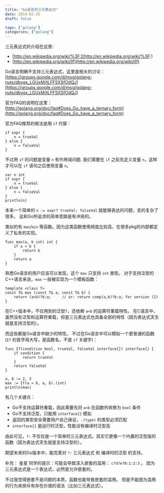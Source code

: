 ```yaml
---
title: "Go语言的三元表达式"
date: 2014-02-25
draft: false

tags: ["golang"]
categories: ["golang"]
---
```


三元表达式的介绍在这里:

- [http://en.wikipedia.org/wiki/%3F:](http://en.wikipedia.org/wiki/%3F:)
- [http://en.wikipedia.org/wiki/IIf](http://en.wikipedia.org/wiki/IIf)

Go语言明确不支持三元表达式，这里是相关的讨论：
[https://groups.google.com/d/msg/golang-nuts/dbyqx_LGUxM/tLFFSXSfOdQJ](https://groups.google.com/d/msg/golang-nuts/dbyqx_LGUxM/tLFFSXSfOdQJ)

官方FAQ的说明在这里：
[http://golang.org/doc/faq#Does_Go_have_a_ternary_form](http://golang.org/doc/faq#Does_Go_have_a_ternary_form)

官方FAQ推荐的做法是用 `if` 代替：

	if expr {
		n = trueVal
	} else {
		n = falseVal
	}

不过用 `if` 的问题是变量 `n` 有作用域问题.
我们需要在 `if` 之前先定义变量 `n`，这样才可以在 `if` 语句之后使用变量 `n`。

	var n int
	if expr {
		n = trueVal
	} else {
		n = falseVal
	}
	println(n)

本来一个简单的 `n := expr? trueVal: falseVal` 就能够表达的问题，变的复杂了很多。
这和Go所追求的简单思路是有冲突的。

类似的有 `max`/`min` 等函数。因为这类函数使用频度比较高，在很多pkg的内部都定义了私有的实现。

	func max(a, b int) int {
		if a < b {
			return b
		}
		return a
	}

熟悉Go语言的用户应该可以发现，这个 `max` 只支持 `int` 类型。
对于支持泛型的C++语言来说，`max` 一般被实现为一个模板函数：

	template <class T>
	const T& max (const T& a, const T& b) {
		return (a<b)?b:a;     // or: return comp(a,b)?b:a; for version (2)
	}

在C++版本中，不仅用到的泛型`T`，还依赖 `a<b` 的运算符重载特性。
在C语言中，虽然没有泛型和运算符重载，但是三元表达式也具备全部的特性（因为表达式天生就是支持泛型的）。

而这些都是Go语言中缺少的特性。
不过在Go语言中可以模拟一个更普通的函数(`If` 的首字母大写，是函数名，不是 `if` 关键字)：

	func If(condition bool, trueVal, falseVal interface{}) interface{} {
		if condition {
			return trueVal
		}
		return falseVal
	}

	a, b := 2, 3
	max := If(a > b, a, b).(int)
	println(max)

有几个关键点：

- Go不支持运算符重载，因此需要先将 `a<b` 在函数外转换为 `bool` 条件
- Go不支持泛型，只能用 `interface{}` 模拟
- 返回的类型安全需要用户自己保证，`.(type)` 的类型必须匹配
- `interface{}` 是运行时泛型，性能没有编译时泛型高

由此可见，`?:` 不仅仅是一个简单的三元表达式。其实它更像一个内置的泛型版的函数（因为表达式天生就是支持泛型的）。

期望未来的Go版本中，能完善对 `?:` 三元表达式 和 编译时的泛型 的支持。

补充：
星星 同学的提示：可能会导致深入嵌套的滥用： `c?d?e?0:1:2:3` 。
因为三元表达式是一个表达式，必然是允许嵌套的。

不过我觉得嵌套不是问题的本质，函数也能导致嵌套的滥用。
但是不能因为滥用的行为来排斥有存在价值的语法（比如三元表达式）。
